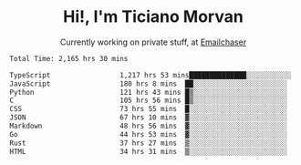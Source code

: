 <h1 align="center">Hi!, I'm Ticiano Morvan</h1>
<p align="center">Currently working on private stuff, at <a href="https://emailchaser.com" target="_blank">Emailchaser</a></p>

<!--START_SECTION:waka-->

```txt
Total Time: 2,165 hrs 30 mins

TypeScript                 1,217 hrs 53 mins██████████████░░░░░░░░░░░   56.24 %
JavaScript                 180 hrs 8 mins  ██░░░░░░░░░░░░░░░░░░░░░░░   08.32 %
Python                     121 hrs 43 mins █▒░░░░░░░░░░░░░░░░░░░░░░░   05.62 %
C                          105 hrs 56 mins █▒░░░░░░░░░░░░░░░░░░░░░░░   04.89 %
CSS                        73 hrs 55 mins  █░░░░░░░░░░░░░░░░░░░░░░░░   03.41 %
JSON                       67 hrs 10 mins  ▓░░░░░░░░░░░░░░░░░░░░░░░░   03.10 %
Markdown                   48 hrs 56 mins  ▓░░░░░░░░░░░░░░░░░░░░░░░░   02.26 %
Go                         44 hrs 53 mins  ▓░░░░░░░░░░░░░░░░░░░░░░░░   02.07 %
Rust                       37 hrs 27 mins  ▒░░░░░░░░░░░░░░░░░░░░░░░░   01.73 %
HTML                       34 hrs 31 mins  ▒░░░░░░░░░░░░░░░░░░░░░░░░   01.59 %
```

<!--END_SECTION:waka-->
